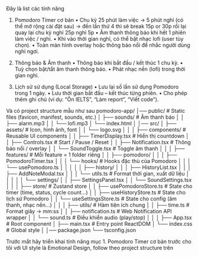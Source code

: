 Đây là list các tính năng
1. Pomodoro Timer cơ bản
	•	Chu kỳ 25 phút làm việc → 5 phút nghỉ (có thể mở rộng cài đặt sau) -> đến lần thứ 4 thì sẽ break 15p or 30p rồi lại quay lại chu kỳ nghỉ 25p nghỉ 5p
	•	Âm thanh thông báo khi hết 1 phiên làm việc / nghỉ.
	•	Khi vào thời gian nghỉ, có thể bật nhạc lofi (user tùy chọn).
	•	Toàn màn hình overlay hoặc thông báo nổi để nhắc người dùng nghỉ ngơi.

2. Thông báo & Âm thanh
	•	Thông báo khi bắt đầu / kết thúc 1 chu kỳ.
	•	Tuỳ chọn bật/tắt âm thanh thông báo.
	•	Phát nhạc nền (lofi) trong thời gian nghỉ.

3. Lịch sử sử dụng (Local Storage)
	•	Lưu lại số lần sử dụng Pomodoro trong 1 ngày.
	•	Lưu thời gian bắt đầu – kết thúc từng phiên.
	•	Cho phép thêm ghi chú (ví dụ: “Ôn IELTS”, “Làm report”, “Viết code”).

Và có project structure mẫu như sau
pomodoro-app/
│── public/                      # Static files (favicon, manifest, sounds, etc.)
│   ├── sounds/                  # Âm thanh báo
│   │   ├── alarm.mp3
│   │   └── lofi.mp3
│   └── index.html
│
│── src/
│   ├── assets/                  # Icon, hình ảnh, font
│   │   └── logo.svg
│   │
│   ├── components/              # Reusable UI components
│   │   ├── TimerDisplay.tsx     # Hiển thị countdown
│   │   ├── Controls.tsx         # Start / Pause / Reset
│   │   ├── Notification.tsx     # Thông báo nổi / overlay
│   │   └── SoundToggle.tsx      # Toggle âm thanh
│   │
│   ├── features/                # Mỗi feature = 1 folder riêng
│   │   ├── pomodoro/
│   │   │   ├── PomodoroTimer.tsx
│   │   │   └── hooks/           # Hooks đặc thù của Pomodoro
│   │   │       └── usePomodoro.ts
│   │   │
│   │   ├── history/
│   │   │   ├── HistoryList.tsx
│   │   │   ├── AddNoteModal.tsx
│   │   │   └── utils.ts         # Format thời gian, xuất dữ liệu
│   │   │
│   │   └── settings/
│   │       ├── SettingsPanel.tsx
│   │       └── SoundSettings.tsx
│   │
│   ├── store/                   # Zustand store
│   │   ├── usePomodoroStore.ts  # State cho timer (time, status, cycle count…)
│   │   ├── useHistoryStore.ts   # State cho lịch sử Pomodoro
│   │   └── useSettingsStore.ts  # State cho config (âm thanh, nhạc nền…)
│   │
│   ├── utils/                   # Hàm tiện ích chung
│   │   ├── time.ts              # Format giây -> mm:ss
│   │   ├── notification.ts      # Web Notification API wrapper
│   │   └── sound.ts             # Điều khiển audio (play/stop)
│   │
│   ├── App.tsx                  # Root component
│   ├── main.tsx                 # Entry point ReactDOM
│   └── index.css                # Global style
│
│── package.json
└── tsconfig.json

Trước mắt hãy triển khai tính năng mục 1. Pomodoro Timer cơ bản trước cho tôi với UI style là Emotional Design, follow theo project structure trên